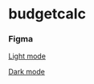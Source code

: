 # budgetcalc


### Figma

[Light mode](https://www.figma.com/proto/pqm9KOyAqK3kq4uUe7eY7y/Budget-calc?node-id=46%3A388&scaling=scale-down)

[Dark mode](https://www.figma.com/proto/spYJTnUEhHibuMv8j6vFH8/Ooker-testib-dark-modet?scaling=scale-down&node-id=46%3A388)

